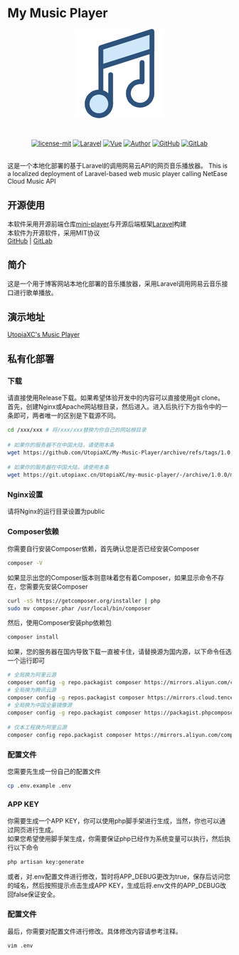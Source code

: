 # My Music Player  
<p align="center"><img src="public/images/music.png" alt="logo"/></p>
<br>
<p align="center">
<a target="_blank" href="https://github.com/UtopiaXC/My-Music-Player/blob/master/LICENSE"><img src="https://img.shields.io/badge/license-MIT-green" alt="license-mit"/></a>
<a target="_blank" href="https://laravel.com/"><img src="https://img.shields.io/badge/Laravel-8.83.11-%23ff5252" alt="Laravel"/></a>
<a target="_blank" href="https://vuejs.org/"><img src="https://img.shields.io/badge/Vue-2.x-%2343a047" alt="Vue"/></a>
<a target="_blank" href="https://www.utopiaxc.cn/"><img src="https://img.shields.io/badge/Author-UtopiaXC-%23ae52d4" alt="Author"/></a>
<a target="_blank" href="https://github.com/UtopiaXC/My-Music-Player"><img src="https://img.shields.io/badge/GitHub-My%20Music%20Player-%236d6d6d" alt="GitHub"/></a>
<a target="_blank" href="https://git.utopiaxc.cn/UtopiaXC/my-music-player"><img src="https://img.shields.io/badge/GitLab-My%20Music%20Player-%23ff8a65" alt="GitLab"/></a>
</p>
<br>
这是一个本地化部署的基于Laravel的调用网易云API的网页音乐播放器。  
This is a localized deployment of Laravel-based web music player calling NetEase Cloud Music API  

## 开源使用  
本软件采用开源前端仓库[mini-player](https://github.com/muhammed/mini-player)与开源后端框架[Laravel](https://github.com/laravel/laravel)构建  
本软件为开源软件，采用MIT协议  
[GitHub](https://github.com/UtopiaXC/My-Music-Player) | [GitLab](https://git.utopiaxc.cn/UtopiaXC/my-music-player)

## 简介
这是一个用于博客网站本地化部署的音乐播放器，采用Laravel调用网易云音乐接口进行歌单播放。  

## 演示地址
[UtopiaXC's Music Player](https://music.utopiaxc.cn/) 

## 私有化部署
### 下载  
请直接使用Release下载。如果希望体验开发中的内容可以直接使用git clone。  
首先，创建Nginx或Apache网站根目录，然后进入。进入后执行下方指令中的一条即可，两者唯一的区别是下载源不同。  
```bash
cd /xxx/xxx # 将/xxx/xxx替换为你自己的网站根目录

# 如果你的服务器不在中国大陆，请使用本条
wget https://github.com/UtopiaXC/My-Music-Player/archive/refs/tags/1.0.0.tar.gz && tar -zxvf 1.0.0.tar.gz && cp -r My-Music-Player-1.0.0/. ./ && rm -rf 1.0.0.tar.gz My-Music-Player-1.0.0/ && chmod 755 ./

# 如果你的服务器在中国大陆，请使用本条
wget https://git.utopiaxc.cn/UtopiaXC/my-music-player/-/archive/1.0.0/my-music-player-1.0.0.tar.gz && tar -zxvf my-music-player-1.0.0.tar.gz && cp -r my-music-player-1.0.0/.  ./ && rm -rf my-music-player-1.0.0.tar.gz my-music-player-1.0.0/ && chmod 755 ./
```

### Nginx设置
请将Nginx的运行目录设置为public  

### Composer依赖
你需要自行安装Composer依赖，首先确认您是否已经安装Composer  
```bash
composer -V
```
如果显示出您的Composer版本则意味着您有着Composer，如果显示命令不存在，您需要先安装Composer  
```bash
curl -sS https://getcomposer.org/installer | php
sudo mv composer.phar /usr/local/bin/composer
```

然后，使用Composer安装php依赖包  
```bash
composer install
```

如果，您的服务器在国内导致下载一直被卡住，请替换源为国内源，以下命令任选一个运行即可  
```bash
# 全局换为阿里云源
composer config -g repo.packagist composer https://mirrors.aliyun.com/composer/
# 全局换为腾讯云源
composer config -g repos.packagist composer https://mirrors.cloud.tencent.com/composer/
# 全局换为中国全量镜像源
composer config -g repo.packagist composer https://packagist.phpcomposer.com

# 仅本工程换为阿里云源
composer config repo.packagist composer https://mirrors.aliyun.com/composer/
```

### 配置文件
您需要先生成一份自己的配置文件  
```bash
cp .env.example .env
```

### APP KEY
你需要生成一个APP KEY，你可以使用php脚手架进行生成，当然，你也可以通过网页进行生成。  
如果您希望使用脚手架生成，你需要保证php已经作为系统变量可以执行，然后执行以下命令  
```bash
php artisan key:generate
```
或者，对.env配置文件进行修改，暂时将APP_DEBUG更改为true，保存后访问您的域名，然后按照提示点击生成APP KEY，生成后将.env文件的APP_DEBUG改回false保证安全。  

### 配置文件
最后，你需要对配置文件进行修改。具体修改内容请参考注释。
```bash
vim .env
```
